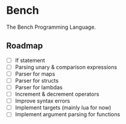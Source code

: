 # Bench

The Bench Programming Language.

## Roadmap

- [ ] If statement
- [ ] Parsing unary & comparison expressions
- [ ] Parser for maps
- [ ] Parser for structs
- [ ] Parser for lambdas
- [ ] Increment & decrement operators
- [ ] Improve syntax errors
- [ ] Implement targets (mainly lua for now)
- [ ] Implement argument parsing for functions
